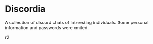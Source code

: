 # Discordia
A collection of discord chats of interesting individuals.
Some personal information and passwords were omited.

r2
